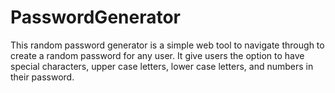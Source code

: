 # PasswordGenerator

This random password generator is a simple web tool to navigate through to create a random password for any user. It give users the option to have special characters, upper case letters, lower case letters, and numbers in their password.
